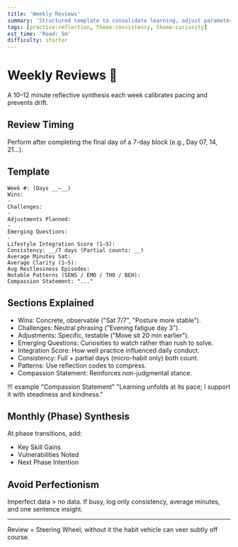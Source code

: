 ```yaml
---
title: 'Weekly Reviews'
summary: 'Structured template to consolidate learning, adjust parameters, and reinforce compassionate consistency.'
tags: [practice:reflection, theme:consistency, theme:curiosity]
est_time: 'Read: 5m'
difficulty: starter
---
```


# Weekly Reviews :calendar:

A 10–12 minute reflective synthesis each week calibrates pacing and prevents drift.

## Review Timing

Perform after completing the final day of a 7-day block (e.g., Day 07, 14, 21...).

## Template

```text
Week #: (Days __–__)
Wins:
-
Challenges:
-
Adjustments Planned:
-
Emerging Questions:
-
Lifestyle Integration Score (1–5):
Consistency: __/7 days (Partial counts: __)
Average Minutes Sat:
Average Clarity (1–5):
Avg Restlessness Episodes:
Notable Patterns (SENS / EMO / THO / BEH):
Compassion Statement: "..."
```

## Sections Explained

-   Wins: Concrete, observable ("Sat 7/7", "Posture more stable").
-   Challenges: Neutral phrasing ("Evening fatigue day 3").
-   Adjustments: Specific, testable ("Move sit 20 min earlier").
-   Emerging Questions: Curiosities to watch rather than rush to solve.
-   Integration Score: How well practice influenced daily conduct.
-   Consistency: Full + partial days (micro-habit only) both count.
-   Patterns: Use reflection codes to compress.
-   Compassion Statement: Reinforces non-judgmental stance.

!!! example "Compassion Statement"
"Learning unfolds at its pace; I support it with steadiness and kindness."

## Monthly (Phase) Synthesis

At phase transitions, add:

-   Key Skill Gains
-   Vulnerabilities Noted
-   Next Phase Intention

## Avoid Perfectionism

Imperfect data > no data. If busy, log only consistency, average minutes, and one sentence insight.

---

Review = Steering Wheel; without it the habit vehicle can veer subtly off course.
